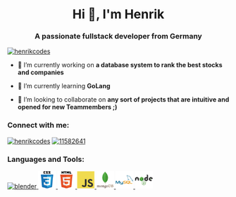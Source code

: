 <h1 align="center">Hi 👋, I'm Henrik</h1>
<h3 align="center">A passionate fullstack developer from Germany</h3>

<p align="left"> <a href="https://twitter.com/henrikcodes" target="blank"><img src="https://img.shields.io/twitter/follow/henrikcodes?logo=twitter&style=for-the-badge" alt="henrikcodes" /></a> </p>

- 🔭 I’m currently working on **a database system to rank the best stocks and companies**

- 🌱 I’m currently learning **GoLang**

- 👯 I’m looking to collaborate on **any sort of projects that are intuitive and opened for new Teammembers ;)**

<h3 align="left">Connect with me:</h3>
<p align="left">
<a href="https://twitter.com/henrikcodes" target="blank"><img align="center" src="https://cdn.jsdelivr.net/npm/simple-icons@3.0.1/icons/twitter.svg" alt="henrikcodes" height="30" width="40" /></a>
<a href="https://stackoverflow.com/users/11582641" target="blank"><img align="center" src="https://cdn.jsdelivr.net/npm/simple-icons@3.0.1/icons/stackoverflow.svg" alt="11582641" height="30" width="40" /></a>
</p>

<h3 align="left">Languages and Tools:</h3>
<p align="left"> <a href="https://www.blender.org/" target="_blank"> <img src="https://download.blender.org/branding/community/blender_community_badge_white.svg" alt="blender" width="40" height="40"/> </a> <a href="https://www.w3schools.com/css/" target="_blank"> <img src="https://raw.githubusercontent.com/devicons/devicon/master/icons/css3/css3-original-wordmark.svg" alt="css3" width="40" height="40"/> </a> <a href="https://www.w3.org/html/" target="_blank"> <img src="https://raw.githubusercontent.com/devicons/devicon/master/icons/html5/html5-original-wordmark.svg" alt="html5" width="40" height="40"/> </a> <a href="https://developer.mozilla.org/en-US/docs/Web/JavaScript" target="_blank"> <img src="https://raw.githubusercontent.com/devicons/devicon/master/icons/javascript/javascript-original.svg" alt="javascript" width="40" height="40"/> </a> <a href="https://www.mongodb.com/" target="_blank"> <img src="https://raw.githubusercontent.com/devicons/devicon/master/icons/mongodb/mongodb-original-wordmark.svg" alt="mongodb" width="40" height="40"/> </a> <a href="https://www.mysql.com/" target="_blank"> <img src="https://raw.githubusercontent.com/devicons/devicon/master/icons/mysql/mysql-original-wordmark.svg" alt="mysql" width="40" height="40"/> </a> <a href="https://nodejs.org" target="_blank"> <img src="https://raw.githubusercontent.com/devicons/devicon/master/icons/nodejs/nodejs-original-wordmark.svg" alt="nodejs" width="40" height="40"/> </a> </p>

